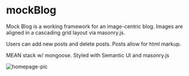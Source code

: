 # mockBlog

Mock Blog is a working framework for an image-centric blog. Images are aligned in a cascading grid layout via masonry.js. 

Users can add new posts and delete posts. Posts allow for html markup.

MEAN stack w/ mongoose. Styled with Semantic UI and masonry.js

![homepage-pic](https://github.com/gvenezia/mockBlog/mockBlog.png)
